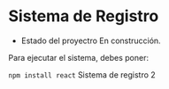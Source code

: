 <H1> Sistema de Registro</h1>
  
- Estado del proyectro En construcción.

Para ejecutar el sistema, debes poner:

````npm install react````
Sistema de registro 2
